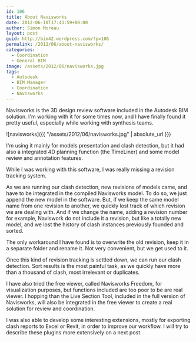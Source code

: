 ```yaml
---
id: 106
title: About Navisworks
date: 2012-06-10T17:43:59+00:00
author: Simon Moreau
layout: post
guid: http://bim42.wordpress.com/?p=106
permalink: /2012/06/about-navisworks/
categories:
  - Coordination
  - General BIM
image: /assets/2012/06/navisworks.jpg
tags:
  - Autodesk
  - BIM Manager
  - Coordination
  - Navisworks
---
```

Navisworks is the 3D design review software included in the Autodesk BIM solution. I'm working with it for some times now, and I have finally found it pretty useful, especially while working with synthesis teams.

![navisworks]({{ "/assets/2012/06/navisworks.jpg" | absolute_url }})

I'm using it mainly for models presentation and clash detection, but it had also a integrated 4D planning function (the TimeLiner) and some model review and annotation features.

While I was working with this software, I was really missing a revision tracking system.

As we are running our clash detection, new revisions of models came, and have to be integrated in the compiled Navisworks model. To do so, we just append the new model in the software. But, if we keep the same model name from one revision to another, we quickly lost track of which revision we are dealing with. And if we change the name, adding a revision number for example, Naviswork do not include it a revision, but like a totally new model, and we lost the history of clash instances previously founded and sorted.

The only workaround I have found is to overwrite the old revision, keep it in a separate folder and rename it. Not very convenient, but we get used to it.

Once this kind of revision tracking is settled down, we can run our clash detection. Sort results is the most painful task, as we quickly have more than a thousand of clash, most irrelevant or duplicates.

I have also tried the free viewer, called Navisworks Freedom, for visualization purposes, but functions included are too poor to be are real viewer. I hopping than the Live Section Tool, included in the full version of Navisworks, will also be integrated in the free viewer to create a real solution for review and coordination.

I was also able to develop some interesting extensions, mostly for exporting clash reports to Excel or Revit, in order to improve our workflow. I will try to describe these plugins more extensively on a next post.